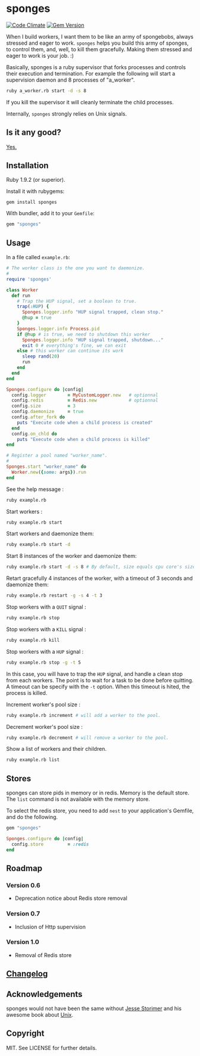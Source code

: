 # sponges

[![Code
Climate](https://codeclimate.com/badge.png)](https://codeclimate.com/github/AF83/sponges)
[![Gem
Version](https://fury-badge.herokuapp.com/rb/sponges.png)](http://badge.fury.io/rb/sponges)

When I build workers, I want them to be like an army of spongebobs, always
stressed and eager to work. `sponges` helps you build this army of sponges, to
control them, and, well, to kill them gracefully. Making them stressed and eager
to work is your job. :)

Basically, sponges is a ruby supervisor that forks processes and controls their
execution and termination. For example the following will start a supervision
daemon and 8 processes of  "a_worker".
```bash
ruby a_worker.rb start -d -s 8
```
If you kill the supervisor it will cleanly
terminate the child processes.

Internally, `sponges` strongly relies on Unix signals.

## Is it any good?

[Yes.](http://news.ycombinator.com/item?id=3067434)

## Installation

Ruby 1.9.2 (or superior).

Install it with rubygems:

    gem install sponges

With bundler, add it to your `Gemfile`:

``` ruby
gem "sponges"
```

## Usage
In a file called `example.rb`:

``` ruby
# The worker class is the one you want to daemonize.
#
require 'sponges'

class Worker
  def run
    # Trap the HUP signal, set a boolean to true.
    trap(:HUP) {
      Sponges.logger.info "HUP signal trapped, clean stop."
      @hup = true
    }
    Sponges.logger.info Process.pid
    if @hup # is true, we need to shutdown this worker
      Sponges.logger.info "HUP signal trapped, shutdown..."
      exit 0 # everything's fine, we can exit
    else # this worker can continue its work
      sleep rand(20)
      run
    end
  end
end

Sponges.configure do |config|
  config.logger        = MyCustomLogger.new   # optionnal
  config.redis         = Redis.new            # optionnal
  config.size          = 3
  config.daemonize     = true
  config.after_fork do
    puts "Execute code when a child process is created"
  end
  config.on_chld do
    puts "Execute code when a child process is killed"
end

# Register a pool named "worker_name".
#
Sponges.start "worker_name" do
  Worker.new({some: args}).run
end
```
See the help message :
``` bash
ruby example.rb
```

Start workers :
``` bash
ruby example.rb start
```

Start workers and daemonize them:
``` bash
ruby example.rb start -d
```

Start 8 instances of the worker and daemonize them:
``` bash
ruby example.rb start -d -s 8 # By default, size equals cpu core's size.
```

Retart gracefully 4 instances of the worker, with a timeout of 3 seconds and
daemonize them:
``` bash
ruby example.rb restart -g -s 4 -t 3
```

Stop workers with a `QUIT` signal :
``` bash
ruby example.rb stop
```

Stop workers with a `KILL` signal :
``` bash
ruby example.rb kill
```

Stop workers with a `HUP` signal :
``` bash
ruby example.rb stop -g -t 5
```
In this case, you will have to trap the `HUP` signal, and handle a clean stop
from each workers. The point is to wait for a task to be done before quitting. A
timeout can be specify with the `-t` option. When this timeout is hited, the
process is killed.

Increment worker's pool size :
``` bash
ruby example.rb increment # will add a worker to the pool.
```

Decrement worker's pool size :
``` bash
ruby example.rb decrement # will remove a worker to the pool.
```

Show a list of workers and their children.
``` bash
ruby example.rb list
```

## Stores

sponges can store pids in memory or in redis. Memory is the default store. The
`list` command is not available with the memory store.

To select the redis store, you need to add `nest` to your application's
Gemfile, and do the following.

``` ruby
gem "sponges"
```

``` ruby
Sponges.configure do |config|
  config.store         = :redis
end
```

## Roadmap

### Version 0.6

 * Deprecation notice about Redis store removal


### Version 0.7

 * Inclusion of Http supervision


### Version 1.0

 * Removal of Redis store

## [Changelog](CHANGELOG.md)

## Acknowledgements

sponges would not have been the same without [Jesse
Storimer](https://github.com/jstorimer) and his awesome book about
[Unix](http://workingwithunixprocesses.com/).

## Copyright

MIT. See LICENSE for further details.
